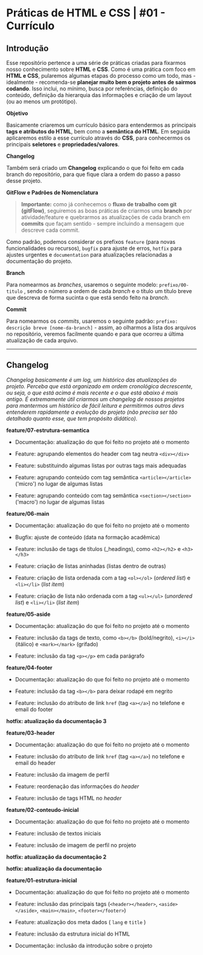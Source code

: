 # Práticas de HTML e CSS | #01 - Currículo

## Introdução

Esse repositório pertence a uma série de práticas criadas para fixarmos nosso conhecimento sobre **HTML** e **CSS**. Como é uma prática com foco em **HTML e CSS**, pularemos algumas etapas do processo como um todo, mas - idealmente - recomenda-se **planejar muito bem o projeto antes de sairmos codando**. Isso inclui, no mínimo, busca por referências, definição do conteúdo, definição da hierarquia das informações e criação de um layout (ou ao menos um protótipo).

**Objetivo**

Basicamente criaremos um currículo básico para entendermos as principais **tags e atributos do HTML**, bem como a **semântica do HTML**. Em seguida aplicaremos estilo a esse currículo através do **CSS**, para conhecermos os principais **seletores** e **propriedades/valores**.

**Changelog**

Também será criado um **Changelog** explicando o que foi feito em cada branch do repositório, para que fique clara a ordem do passo a passo desse projeto.

**GitFlow e Padrões de Nomenclatura**

> **Importante:** como já conhecemos o **fluxo de trabalho com git (gitFlow)**, seguiremos as boas práticas de criarmos uma **branch** por atividade/feature e quebrarmos as atualizações de cada branch em **commits** que façam sentido - sempre incluindo a mensagem que descreve cada commit.

Como padrão, podemos considerar os prefixos `feature` (para novas funcionalidades ou recursos), `bugfix` para ajuste de erros, `hotfix` para ajustes urgentes e `documentation` para atualizações relacionadas a documentação do projeto.

**Branch**

Para nomearmos as _branches_, usaremos o seguinte modelo: `prefixo/00-titulo` , sendo o número a ordem de cada _branch_ e o título um título breve que descreva de forma sucinta o que está sendo feito na _branch_.

**Commit**

Para nomearmos os _commits_, usaremos o seguinte padrão: `prefixo: descrição breve [nome-da-branch]` - assim, ao olharmos a lista dos arquivos no repositório, veremos facilmente quando e para que ocorreu a última atualização de cada arquivo.

___

## Changelog

_Changelog basicamente é um log, um histórico das atualizações do projeto. Perceba que está organizado em ordem cronológica decrescente, ou seja, o que está acima é mais recente e o que está abaixo é mais antigo. É extremamente útil criarmos um changelog de nossos projetos para mantermos um histórico de fácil leitura e permitirmos outros devs entenderem rapidamente a evolução do projeto (não precisa ser tão detalhado quanto esse, que tem propósito didático)._

**feature/07-estrutura-semantica**

* Documentação: atualização do que foi feito no projeto até o momento

* Feature: agrupando elementos do header com tag neutra `<div></div>`

* Feature: substituindo algumas listas por outras tags mais adequadas

* Feature: agrupando conteúdo com tag semântica `<article></article>` ('micro') no lugar de algumas listas

* Feature: agrupando conteúdo com tag semântica `<section></section>` ('macro') no lugar de algumas listas

**feature/06-main**

* Documentação: atualização do que foi feito no projeto até o momento

* Bugfix: ajuste de conteúdo (data na formação acadêmica)

* Feature: inclusão de tags de títulos (_headings), como `<h2></h2>` e `<h3></h3>`

* Feature: criação de listas aninhadas (listas dentro de outras)

* Feature: criação de lista ordenada com a tag `<ol></ol>` (_ordered list_) e `<li></li>` (_list item_)

* Feature: criação de lista não ordenada com a tag `<ul></ul>` (_unordered list_) e `<li></li>` (_list item_)


**feature/05-aside**

* Documentação: atualização do que foi feito no projeto até o momento

* Feature: inclusão da tags de texto, como `<b></b>` (bold/negrito), `<i></i>` (itálico) e `<mark></mark>` (grifado)

* Feature: inclusão da tag `<p></p>` em cada parágrafo

**feature/04-footer**

* Documentação: atualização do que foi feito no projeto até o momento

* Feature: inclusão da tag `<b></b>` para deixar rodapé em negrito

* Feature: inclusão do atributo de link `href` (tag `<a></a>`) no telefone e email do footer

**hotfix: atualização da documentação 3**

**feature/03-header**

* Documentação: atualização do que foi feito no projeto até o momento

* Feature: inclusão do atributo de link `href` (tag `<a></a>`) no telefone e email do header

* Feature: inclusão da imagem de perfil

* Feature: reordenação das informações do _header_

* Feature: inclusão de tags HTML no _header_

**feature/02-conteudo-inicial**

* Documentação: atualização do que foi feito no projeto até o momento

* Feature: inclusão de textos iniciais

* Feature: inclusão de imagem de perfil no projeto

**hotfix: atualização da documentação 2**

**hotfix: atualização da documentação**

**feature/01-estrutura-inicial**

* Documentação: atualização do que foi feito no projeto até o momento

* Feature: inclusão das principais tags (`<header></header>`,    `<aside></aside>`,    `<main></main>`,    `<footer></footer>`)

* Feature: atualização dos meta dados ( `lang` e `title` )

* Feature: inclusão da estrutura inicial do HTML

* Documentação: inclusão da introdução sobre o projeto
